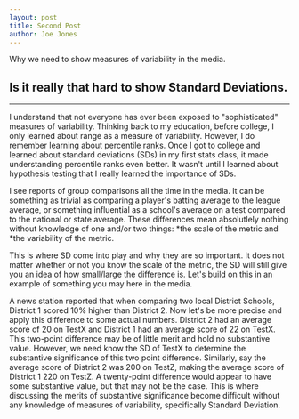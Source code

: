 ```yaml
---
layout: post
title: Second Post
author: Joe Jones
---
```


Why we need to show measures of variability in the media.  

## Is it really that hard to show Standard Deviations.  
-----

I understand that not everyone has ever been exposed to "sophisticated" measures of variability. Thinking back to my education, before college, I only learned about range as a measure of variability. However, I do remember learning about percentile ranks. Once I got to college and learned about standard deviations (SDs) in my first stats class, it made understanding percentile ranks even better. It wasn't until I learned about hypothesis testing that I really learned the importance of SDs. 

I see reports of group comparisons all the time in the media. It can be something as trivial as comparing a player's batting average to the league average, or something influential as a school's average on a test compared to the national or state average. These differences mean absolutlely nothing without knowledge of one and/or two things: 
*the scale of the metric and 
*the variability of the metric. 

This is where SD come into play and why they are so important. It does not matter whether or not you know the scale of the metric, the SD will still give you an idea of how small/large the difference is. Let's build on this in an example of something you may here in the media.

A news station reported that when comparing two local District Schools, District 1 scored 10% higher than District 2. Now let's be more precise and apply this difference to some actual numbers. District 2 had an average score of 20 on TestX and District 1 had an average score of 22 on TestX. This two-point difference may be of little merit and hold no substantive value. However, we need know the SD of TestX to determine the substantive significance of this two point difference. Similarly, say the average score of District 2 was 200 on TestZ, making the average score of District 1 220 on TestZ. A twenty-point difference would appear to have some substantive value, but that may not be the case. This is where discussing the merits of substantive significance become difficult without any knowledge of measures of variability, specifically Standard Deviation.
